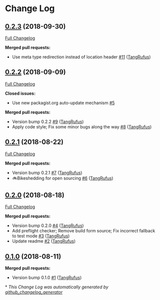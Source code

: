 # Change Log

## [0.2.3](https://github.com/ItinerisLtd/gf-worldpay/tree/0.2.3) (2018-09-30)
[Full Changelog](https://github.com/ItinerisLtd/gf-worldpay/compare/0.2.2...0.2.3)

**Merged pull requests:**

- Use meta type redirection instead of location header [\#11](https://github.com/ItinerisLtd/gf-worldpay/pull/11) ([TangRufus](https://github.com/TangRufus))

## [0.2.2](https://github.com/ItinerisLtd/gf-worldpay/tree/0.2.2) (2018-09-09)
[Full Changelog](https://github.com/ItinerisLtd/gf-worldpay/compare/0.2.1...0.2.2)

**Closed issues:**

-  Use new packagist.org auto-update mechanism [\#5](https://github.com/ItinerisLtd/gf-worldpay/issues/5)

**Merged pull requests:**

- Version bump 0.2.2 [\#9](https://github.com/ItinerisLtd/gf-worldpay/pull/9) ([TangRufus](https://github.com/TangRufus))
- Apply code style; Fix some minor bugs along the way [\#8](https://github.com/ItinerisLtd/gf-worldpay/pull/8) ([TangRufus](https://github.com/TangRufus))

## [0.2.1](https://github.com/ItinerisLtd/gf-worldpay/tree/0.2.1) (2018-08-22)
[Full Changelog](https://github.com/ItinerisLtd/gf-worldpay/compare/0.2.0...0.2.1)

**Merged pull requests:**

- Version bump 0.2.1 [\#7](https://github.com/ItinerisLtd/gf-worldpay/pull/7) ([TangRufus](https://github.com/TangRufus))
- :bike:Bikeshedding for open sourcing [\#6](https://github.com/ItinerisLtd/gf-worldpay/pull/6) ([TangRufus](https://github.com/TangRufus))

## [0.2.0](https://github.com/ItinerisLtd/gf-worldpay/tree/0.2.0) (2018-08-18)
[Full Changelog](https://github.com/ItinerisLtd/gf-worldpay/compare/0.1.0...0.2.0)

**Merged pull requests:**

- Version bump 0.2.0 [\#4](https://github.com/ItinerisLtd/gf-worldpay/pull/4) ([TangRufus](https://github.com/TangRufus))
- Add preflight checker; Remove build form source; Fix incorrect fallback to test mode [\#3](https://github.com/ItinerisLtd/gf-worldpay/pull/3) ([TangRufus](https://github.com/TangRufus))
- Update readme [\#2](https://github.com/ItinerisLtd/gf-worldpay/pull/2) ([TangRufus](https://github.com/TangRufus))

## [0.1.0](https://github.com/ItinerisLtd/gf-worldpay/tree/0.1.0) (2018-08-11)
**Merged pull requests:**

- Version bump 0.1.0 [\#1](https://github.com/ItinerisLtd/gf-worldpay/pull/1) ([TangRufus](https://github.com/TangRufus))



\* *This Change Log was automatically generated by [github_changelog_generator](https://github.com/skywinder/Github-Changelog-Generator)*